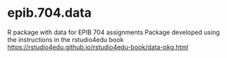 # epib.704.data
R package with data for EPIB 704 assignments
Package developed using the instructions in the rstudio4edu book https://rstudio4edu.github.io/rstudio4edu-book/data-pkg.html
